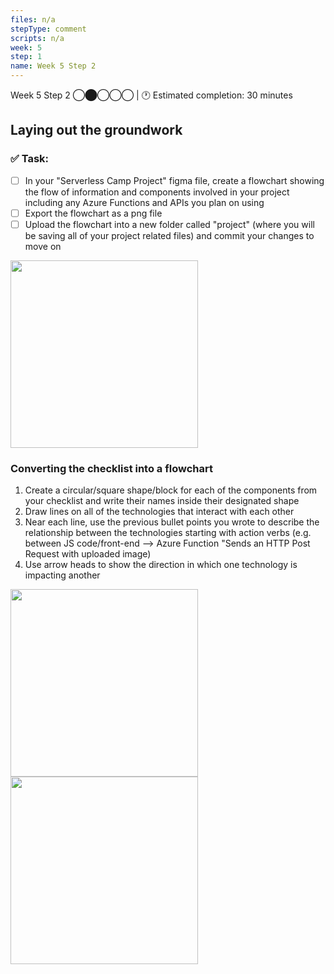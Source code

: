 ```yaml
---
files: n/a
stepType: comment
scripts: n/a
week: 5
step: 1
name: Week 5 Step 2
---
```

Week 5 Step 2 ◯⬤◯◯◯ | 🕐 Estimated completion: 30 minutes

## Laying out the groundwork

### ✅  Task:

- [ ]  In your "Serverless Camp Project" figma file, create a flowchart showing the flow of information and components involved in your project including any Azure Functions and APIs you plan on using
- [ ]  Export the flowchart as a png file
- [ ]  Upload the flowchart into a new folder called "project" (where you will be saving all of your project related files) and commit your changes to move on

<img src="https://user-images.githubusercontent.com/28051494/112170356-3daa2d80-8bb0-11eb-9564-b49a53a8029d.png" width=300/>

### Converting the checklist into a flowchart
1. Create a circular/square shape/block for each of the components from your checklist and write their names inside their designated shape
2. Draw lines on all of the technologies that interact with each other
3. Near each line, use the previous bullet points you wrote to describe the relationship between the technologies starting with action verbs (e.g. between JS code/front-end --> Azure Function "Sends an HTTP Post Request with uploaded image)
4. Use arrow heads to show the direction in which one technology is impacting another

<img src="https://user-images.githubusercontent.com/28051494/112161497-7219eb80-8ba8-11eb-931c-b94268451e5a.png" width=300/>

<img src="https://user-images.githubusercontent.com/69332964/99191176-01198180-2739-11eb-9889-872822df6bd8.png" width=300/>